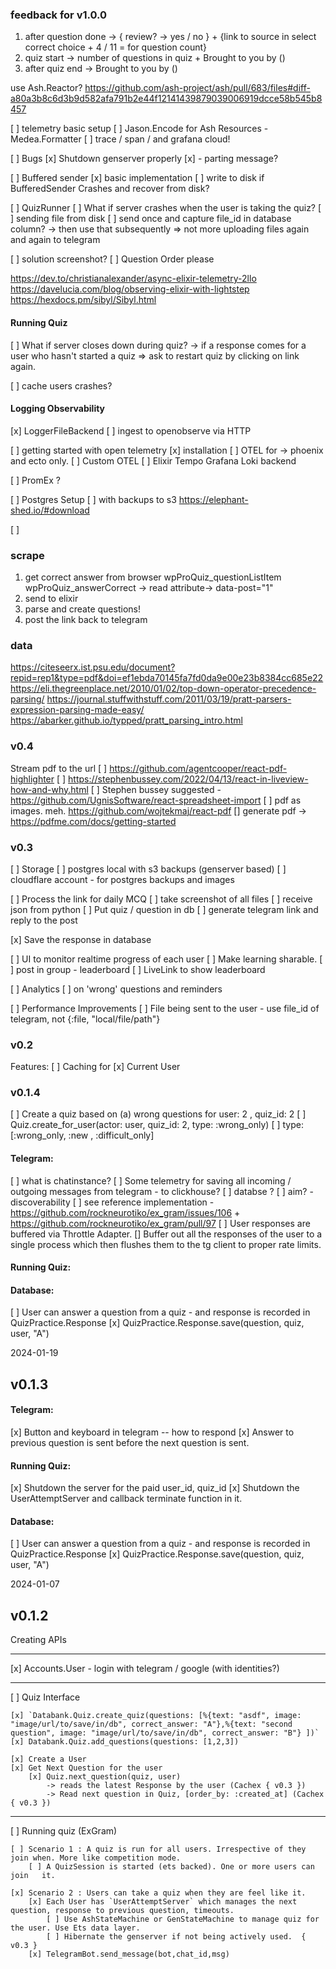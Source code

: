 ### feedback for v1.0.0

1. after question done -> { review? -> yes / no } + {link to source in select correct choice + 4 / 11 = for question count}
2. quiz start -> number of questions in quiz + Brought to you by ()
3. after quiz end -> Brought to you by ()

use Ash.Reactor?
https://github.com/ash-project/ash/pull/683/files#diff-a80a3b8c6d3b9d582afa791b2e44f12141439879039006919dcce58b545b8457


[ ] telemetry basic setup
    [ ] Jason.Encode for Ash Resources - Medea.Formatter
    [ ] trace / span / and grafana cloud! 

[ ] Bugs 
    [x] Shutdown genserver properly 
      [x]  - parting message?

[ ] Buffered sender 
    [x] basic implementation 
    [ ] write to disk if BufferedSender Crashes and recover from disk? 

[ ] QuizRunner 
    [ ] What if server crashes when the user is taking the quiz? 
    [ ] sending file from disk
        [ ] send once and capture file_id in database column? -> then use that subsequently => not more uploading files again and again to telegram
    

[ ] solution screenshot?
[ ] Question Order please


https://dev.to/christianalexander/async-elixir-telemetry-2llo
https://davelucia.com/blog/observing-elixir-with-lightstep
https://hexdocs.pm/sibyl/Sibyl.html

#### Running Quiz

[ ] What if server closes down during quiz?
    -> if a response comes for a user who hasn't started a quiz => ask to restart quiz by clicking on link again.

[ ] cache users crashes?


#### Logging Observability

[x] LoggerFileBackend
    [ ] ingest to openobserve via HTTP

[ ] getting started with open telemetry
   [x] installation
   [ ] OTEL for -> phoenix and ecto only.
   [ ] Custom OTEL
    [ ] Elixir Tempo Grafana Loki backend

[ ] PromEx ?

[ ] Postgres Setup
    [ ] with backups to s3
    https://elephant-shed.io/#download

[ ]



### scrape

1. get correct answer from browser
    wpProQuiz_questionListItem wpProQuiz_answerCorrect -> read attribute-> data-post="1"
2. send to elixir
3. parse and create questions!
4. post the link back to telegram


### data
https://citeseerx.ist.psu.edu/document?repid=rep1&type=pdf&doi=ef1ebda70145fa7fd0da9e00e23b8384cc685e22
https://eli.thegreenplace.net/2010/01/02/top-down-operator-precedence-parsing/
https://journal.stuffwithstuff.com/2011/03/19/pratt-parsers-expression-parsing-made-easy/
https://abarker.github.io/typped/pratt_parsing_intro.html

### v0.4

Stream pdf to the url
[ ] https://github.com/agentcooper/react-pdf-highlighter
[ ] https://stephenbussey.com/2022/04/13/react-in-liveview-how-and-why.html
[ ] Stephen bussey suggested - https://github.com/UgnisSoftware/react-spreadsheet-import
[ ] pdf as images. meh.  https://github.com/wojtekmaj/react-pdf
[] generate pdf -> https://pdfme.com/docs/getting-started


### v0.3

[ ] Storage
    [ ] postgres local with s3 backups (genserver based)
    [ ] cloudflare account - for postgres backups and images

[ ] Process the link for daily MCQ
    [ ] take screenshot of all files
    [ ] receive json from python
    [ ] Put quiz / question in db
    [ ] generate telegram link and reply to the post

[x] Save the response in database

[ ] UI to monitor realtime progress of each user
[ ] Make learning sharable.
    [ ] post in group - leaderboard
    [ ] LiveLink to show leaderboard

[ ] Analytics
    [ ] on 'wrong' questions and reminders

[ ] Performance Improvements
    [ ] File being sent to the user - use file_id of telegram, not {:file, "local/file/path"}


### v0.2

Features:
[ ] Caching for
    [x] Current User


### v0.1.4

[ ] Create a quiz based on (a) wrong questions for user: 2 , quiz_id: 2
    [ ] Quiz.create_for_user(actor: user, quiz_id: 2, type: :wrong_only)
    [ ] type: [:wrong_only, :new , :difficult_only]

#### Telegram:
[ ] what is chatinstance?
[ ] Some telemetry for saving all incoming / outgoing messages from telegram - to clickhouse?
    [ ] databse ?
    [ ] aim? - discoverability
    [ ] see reference implementation - https://github.com/rockneurotiko/ex_gram/issues/106 + https://github.com/rockneurotiko/ex_gram/pull/97
[ ] User responses are buffered via Throttle Adapter.
    [] Buffer out all the responses of the user to a single process which then flushes them to the tg client to proper rate limits.


#### Running Quiz:

#### Database:
[ ] User can answer a question from a quiz - and response is recorded in QuizPractice.Response
    [x] QuizPractice.Response.save(question, quiz, user, "A")



2024-01-19

## v0.1.3

#### Telegram:
[x] Button and keyboard in telegram -- how to respond
[x] Answer to previous question is sent before the next question is sent.

#### Running Quiz:
[x] Shutdown the server for the paid user_id, quiz_id
[x] Shutdown the UserAttemptServer and callback terminate function in it.

#### Database:
[ ] User can answer a question from a quiz - and response is recorded in QuizPractice.Response
    [x] QuizPractice.Response.save(question, quiz, user, "A")


2024-01-07

## v0.1.2

Creating APIs

------------

[x] Accounts.User - login with telegram / google (with identities?)

------------

[ ] Quiz Interface

    [x] `Databank.Quiz.create_quiz(questions: [%{text: "asdf", image: "image/url/to/save/in/db", correct_answer: "A"},%{text: "second question", image: "image/url/to/save/in/db", correct_answer: "B"} ])`
    [x] Databank.Quiz.add_questions(questions: [1,2,3])

    [x] Create a User
    [x] Get Next Question for the user
        [x] Quiz.next_question(quiz, user)
            -> reads the latest Response by the user (Cachex { v0.3 })
            -> Read next question in Quiz, [order_by: :created_at] (Cachex { v0.3 })

------------

[ ] Running quiz (ExGram)

    [ ] Scenario 1 : A quiz is run for all users. Irrespective of they join when. More like competition mode.
        [ ] A QuizSession is started (ets backed). One or more users can join   it.

    [x] Scenario 2 : Users can take a quiz when they are feel like it.
        [x] Each User has `UserAttemptServer` which manages the next question, response to previous question, timeouts.
            [ ] Use AshStateMachine or GenStateMachine to manage quiz for the user. Use Ets data layer.
            [ ] Hibernate the genserver if not being actively used.  { v0.3 }
        [x] TelegramBot.send_message(bot,chat_id,msg)
